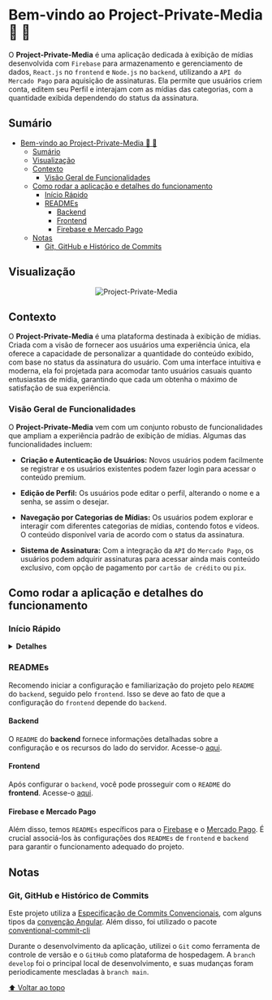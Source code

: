 # Bem-vindo ao Project-Private-Media 🎥 📸

O __Project-Private-Media__ é uma aplicação dedicada à exibição de mídias desenvolvida com `Firebase` para armazenamento e gerenciamento de dados, `React.js` no `frontend` e `Node.js` no `backend`, utilizando a `API do Mercado Pago` para aquisição de assinaturas. Ela permite que usuários criem conta, editem seu Perfil e interajam com as mídias das categorias, com a quantidade exibida dependendo do status da assinatura.

## Sumário

- [Bem-vindo ao Project-Private-Media 🎥 📸](#bem-vindo-ao-project-private-media--)
  - [Sumário](#sumário)
  - [Visualização](#visualização)
  - [Contexto](#contexto)
    - [Visão Geral de Funcionalidades](#visão-geral-de-funcionalidades)
  - [Como rodar a aplicação e detalhes do funcionamento](#como-rodar-a-aplicação-e-detalhes-do-funcionamento)
    - [Início Rápido](#início-rápido)
    - [READMEs](#readmes)
      - [Backend](#backend)
      - [Frontend](#frontend)
      - [Firebase e Mercado Pago](#firebase-e-mercado-pago)
  - [Notas](#notas)
    - [Git, GitHub e Histórico de Commits](#git-github-e-histórico-de-commits)

## Visualização

<div align="center">

<!-- Adicione a URL da imagem aqui -->

![Project-Private-Media](https://github.com/imsamuelcovalero/Project-Private-Media/assets/98184355/9d4da60a-f1a7-4e6f-84ae-93199ffe8f1b)

</div>

## Contexto

O __Project-Private-Media__ é uma plataforma destinada à exibição de mídias. Criada com a visão de fornecer aos usuários uma experiência única, ela oferece a capacidade de personalizar a quantidade do conteúdo exibido, com base no status da assinatura do usuário. Com uma interface intuitiva e moderna, ela foi projetada para acomodar tanto usuários casuais quanto entusiastas de mídia, garantindo que cada um obtenha o máximo de satisfação de sua experiência.

### Visão Geral de Funcionalidades

O __Project-Private-Media__ vem com um conjunto robusto de funcionalidades que ampliam a experiência padrão de exibição de mídias. Algumas das funcionalidades incluem:

- __Criação e Autenticação de Usuários:__ Novos usuários podem facilmente se registrar e os usuários existentes podem fazer login para acessar o conteúdo premium.
  
- __Edição de Perfil:__ Os usuários pode editar o perfil, alterando o nome e a senha, se assim o desejar.

- __Navegação por Categorias de Mídias:__ Os usuários podem explorar e interagir com diferentes categorias de mídias, contendo fotos e vídeos. O conteúdo disponível varia de acordo com o status da assinatura.

- __Sistema de Assinatura:__ Com a integração da `API` do `Mercado Pago`, os usuários podem adquirir assinaturas para acessar ainda mais conteúdo exclusivo, com opção de pagamento por `cartão de crédito` ou `pix`.

## Como rodar a aplicação e detalhes do funcionamento

### Início Rápido

<details>
<summary><strong>Detalhes</strong></summary>

Para começar, clone o repositório em sua máquina local.

  ```bash
  git clone git@github.com:imsamuelcovalero/Project-Private-Media
  ```

1. Navegue até o diretório raiz do projeto no terminal usando: `cd Project-Private-Media`.
2. Acesse o diretório `backend` e execute `npm install` para instalar as dependências.
3. Inicie o servidor com `npm run dev`.
4. A aplicação estará rodando na porta `3001`.
5. Agora, acesse o diretório `frontend` e execute `npm install` para instalar as dependências.
6. Execute `npm start` para iniciar a aplicação frontend.
7. A aplicação `frontend` estará rodando em `http://localhost:3000`.
8. Lembre-se de configurar o `Firebase`, registrar sua aplicação no `Mercado Pago` e definir as variáveis de ambiente, de acordo com a instruções específicas contidas no `README` de cada diretório.

**Informações detalhadas sobre o funcionamento da aplicação podem ser encontradas nos `README` do [frontend](frontend/README.md) e do [backend](backend/README.md)..**

</details>

### READMEs

Recomendo iniciar a configuração e familiarização do projeto pelo `README` do `backend`, seguido pelo `frontend`. Isso se deve ao fato de que a configuração do `frontend` depende do `backend`.

#### Backend

O `README` do __backend__ fornece informações detalhadas sobre a configuração e os recursos do lado do servidor. Acesse-o [aqui](backend/README.md).

#### Frontend

Após configurar o `backend`, você pode prosseguir com o `README` do __frontend__. Acesse-o [aqui](frontend/README.md).

#### Firebase e Mercado Pago

Além disso, temos `READMEs` específicos para o [Firebase](Firebase.md) e o [Mercado Pago](MercadoPago.md). É crucial associá-los às configurações dos `READMEs` de `frontend` e `backend` para garantir o funcionamento adequado do projeto.

## Notas

### Git, GitHub e Histórico de Commits

Este projeto utiliza a [Especificação de Commits Convencionais](https://www.conventionalcommits.org/en/v1.0.0/), com alguns tipos da [convenção Angular](https://github.com/angular/angular/blob/22b96b9/CONTRIBUTING.md#-commit-message-guidelines). Além disso, foi utilizado o pacote [conventional-commit-cli](https://www.npmjs.com/package/conventional-commit-cli)

Durante o desenvolvimento da aplicação, utilizei o `Git` como ferramenta de controle de versão e o `GitHub` como plataforma de hospedagem. A `branch develop` foi o principal local de desenvolvimento, e suas mudanças foram periodicamente mescladas à `branch main`.

[⬆ Voltar ao topo](#sumário)
